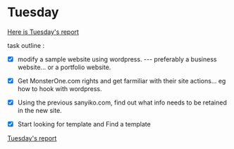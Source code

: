 # Tuesday

[Here is Tuesday's report](week_2_tuesday_report.md)

task outline :
- [x] modify a sample website using wordpress. --- preferably a business website... or a portfolio website.
- [x] Get MonsterOne.com rights and get farmiliar with their site actions... eg how to hook with wordpress.
- [x] Using the previous sanyiko.com, find out what info needs to be retained in the new site.
- [x] Start looking for template and Find a template



[Tuesday's report](week_2_tuesday_report.md)
